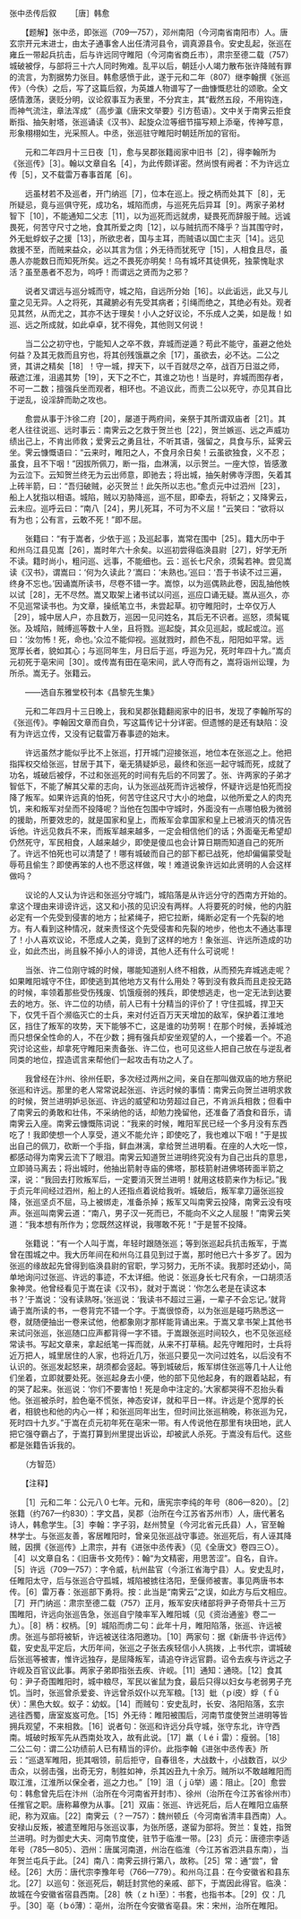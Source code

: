 张中丞传后叙
　　［唐］韩愈

　　【题解】张中丞，即张巡（709—757），邓州南阳（今河南省南阳市）人。唐玄宗开元末进士，由太子通事舍人出任清河县令，调真源县令。安史乱起，张巡在雍丘一带起兵抗击，后与许远同守睢阳（今河南省商丘市），肃宗至德二载（757）城破被俘，与部将三十六人同时殉难。乱平以后，朝廷小人竭力散布张许降贼有罪的流言，为割据势力张目。韩愈感愤于此，遂于元和二年（807）继李翰撰《张巡传》（今佚）之后，写了这篇后叙，为英雄人物谱写了一曲慷慨悲壮的颂歌。全文感情激荡，褒贬分明，议论叙事互为表里，不分宾主，其“截然五段，不用钩连，而神气流注，章法浑成”（高步瀛《唐宋文举要》引方苞语）。文中关于南霁云拒食断指、抽矢射塔，张巡诵读《汉书》、起旋众泣等细节描写颊上添毫，传神写意，形象栩栩如生，光采照人。中丞，张巡驻守睢阳时朝廷所加的官衔。　　

　　元和二年四月十三日夜［1］，愈与吴郡张籍阅家中旧书［2］，得李翰所为《张巡传》［3］。翰以文章自名［4］，为此传颇详密。然尚恨有阙者：不为许远立传［5］，又不载雷万春事首尾［6］。

　　远虽材若不及巡者，开门纳巡［7］，位本在巡上。授之柄而处其下［8］，无所疑忌，竟与巡俱守死，成功名，城陷而虏，与巡死先后异耳［9］。两家子弟材智下［10］，不能通知二父志［11］，以为巡死而远就虏，疑畏死而辞服于贼。远诚畏死，何苦守尺寸之地，食其所爱之肉［12］，以与贼抗而不降乎？当其围守时，外无蚍蜉蚁子之援［13］，所欲忠者，国与主耳，而贼语以国亡主灭［14］。远见救援不至，而贼来益众，必以其言为信；外无待而犹死守［15］，人相食且尽，虽愚人亦能数日而知死所矣。远之不畏死亦明矣！乌有城坏其徒俱死，独蒙愧耻求活？虽至愚者不忍为，呜呼！而谓远之贤而为之邪？

　　说者又谓远与巡分城而守，城之陷，自远所分始［16］。以此诟远，此又与儿童之见无异。人之将死，其藏腑必有先受其病者；引绳而绝之，其绝必有处。观者见其然，从而尤之，其亦不达于理矣！小人之好议论，不乐成人之美，如是哉！如巡、远之所成就，如此卓卓，犹不得免，其他则又何说！

　　当二公之初守也，宁能知人之卒不救，弃城而逆遁？苟此不能守，虽避之他处何益？及其无救而且穷也，将其创残饿嬴之余［17］，虽欲去，必不达。二公之贤，其讲之精矣［18］！守一城，捍天下，以千百就尽之卒，战百万日滋之师，蔽遮江淮，沮遏其势［19］，天下之不亡，其谁之功也！当是时，弃城而图存者，不可一二数；擅强兵坐而观者，相环也。不追议此，而责二公以死守，亦见其自比于逆乱，设淫辞而助之攻也。

　　愈尝从事于汴徐二府［20］，屡道于两府间，亲祭于其所谓双庙者［21］。其老人往往说巡、远时事云：南霁云之乞救于贺兰也［22］，贺兰嫉巡、远之声威功绩出己上，不肯出师救；爱霁云之勇且壮，不听其语，强留之，具食与乐，延霁云坐。霁云慷慨语曰：“云来时，睢阳之人，不食月余日矣！云虽欲独食，义不忍；虽食，且不下咽！”因拔所佩刀，断一指，血淋漓，以示贺兰。一座大惊，皆感激为云泣下。云知贺兰终无为云出师意，即驰去；将出城，抽矢射佛寺浮图，矢着其上砖半箭，曰：“吾归破贼，必灭贺兰！此矢所以志也。”愈贞元中过泗州［23］，船上人犹指以相语。城陷，贼以刃胁降巡，巡不屈，即牵去，将斩之；又降霁云，云未应。巡呼云曰：“南八［24］，男儿死耳，不可为不义屈！”云笑曰：“欲将以有为也；公有言，云敢不死！”即不屈。

　　张籍曰：“有于嵩者，少依于巡；及巡起事，嵩常在围中［25］。籍大历中于和州乌江县见嵩［26］，嵩时年六十余矣。以巡初尝得临涣县尉［27］，好学无所不读。籍时尚小，粗问巡、远事，不能细也。云：巡长七尺余，须髯若神。尝见嵩读《汉书》，谓嵩曰：‘何为久读此？’嵩曰：‘未熟也。’巡曰：‘吾于书读不过三遍，终身不忘也。’因诵嵩所读书，尽卷不错一字。嵩惊，以为巡偶熟此卷，因乱抽他帙以试［28］，无不尽然。嵩又取架上诸书试以问巡，巡应口诵无疑。嵩从巡久，亦不见巡常读书也。为文章，操纸笔立书，未尝起草。初守睢阳时，士卒仅万人［29］，城中居人户，亦且数万，巡因一见问姓名，其后无不识者。巡怒，须髯辄张。及城陷，贼缚巡等数十人坐，且将戮。巡起旋，其众见巡起，或起或泣。巡曰：‘汝勿怖！死，命也。’众泣不能仰视。巡就戮时，颜色不乱，阳阳如平常。远宽厚长者，貌如其心；与巡同年生，月日后于巡，呼巡为兄，死时年四十九。”嵩贞元初死于亳宋间［30］。或传嵩有田在亳宋间，武人夺而有之，嵩将诣州讼理，为所杀。嵩无子。张籍云。

　　——选自东雅堂校刊本《昌黎先生集》　　

　　元和二年四月十三日晚上，我和吴郡张籍翻阅家中的旧书，发现了李翰所写的《张巡传》。李翰因文章而自负，写这篇传记十分详密。但遗憾的是还有缺陷：没有为许远立传，又没有记载雷万春事迹的始末。

　　许远虽然才能似乎比不上张巡，打开城门迎接张巡，地位本在张巡之上。他把指挥权交给张巡，甘居于其下，毫无猜疑妒忌，最终和张巡一起守城而死，成就了功名，城破后被俘，不过和张巡死的时间有先后的不同罢了。张、许两家的子弟才智低下，不能了解其父辈的志向，认为张巡战死而许远被俘，怀疑许远是怕死而投降了叛军。如果许远真的怕死，何苦守住这尺寸大小的地盘，以他所爱之人的肉充饥，来和叛军对垒而不投降呢？当他在包围中守城时，外面没有一点哪怕极为微弱的援助，所要效忠的，就是国家和皇上，而叛军会拿国家和皇上已被消灭的情况告诉他。许远见救兵不来，而叛军越来越多，一定会相信他们的话；外面毫无希望却仍然死守，军民相食，人越来越少，即使是傻瓜也会计算日期而知道自己的死所了。许远不怕死也可以清楚了！哪有城破而自己的部下都已战死，他却偏偏蒙受耻辱苟且偷生？即使再笨的人也不愿这样做，唉！难道说象许远如此贤明的人会这样做吗？

　　议论的人又认为许远和张巡分守城门，城陷落是从许远分守的西南方开始的。拿这个理由来诽谤许远，这又和小孩的见识没有两样。人将要死的时候，他的内脏必定有一个先受到侵害的地方；扯紧绳子，把它拉断，绳断必定有一个先裂的地方。有人看到这种情况，就来责怪这个先受侵害和先裂的地步，他也太不通达事理了！小人喜欢议论，不愿成人之美，竟到了这样的地方！象张巡、许远所造成的功业，如此杰出，尚且躲不掉小人的诽谤，其他人还有什么可说呢！

　　当张、许二位刚守城的时候，哪能知道别人终不相救，从而预先弃城逃走呢？如果睢阳城守不住，即使逃到其他地方又有什么用处？等到没有救兵而且走投无路的时候，率领着那些受伤残废、饥饿瘦弱的残兵，即使想逃走，也一定无法到达要去的地方。张、许二位的功绩，前人已有十分精当的评价了！守住孤城，捍卫天下，仅凭千百个濒临灭亡的士兵，来对付近百万天天增加的敌军，保护着江淮地区，挡住了叛军的攻势，天下能够不亡，这是谁的功劳啊！在那个时候，丢掉城池而只想保全性命的人，不在少数；拥有强兵却安坐观望的人，一个接着一个。不追究讨论这些，却拿死守睢阳来责备张、许二位，也可见这些人把自己放在与逆乱者同类的地位，捏造谎言来帮他们一起攻击有功之人了。

　　我曾经在汴州、徐州任职，多次经过两州之间，亲自在那叫做双庙的地方祭祀张巡和许远。那里的老人常常说起张巡、许远时候的事情：南霁云向贺兰进明求救的时候，贺兰进明妒忌张巡、许远的威望和功劳超过自己，不肯派兵相救；但看中了南霁云的勇敢和壮伟，不采纳他的话，却勉力挽留他，还准备了酒食和音乐，请南霁云入座。南霁云慷慨陈词说：“我来的时候，睢阳军民已经一个多月没有东西吃了！我即使想一个人享受，道义不能允许；即使吃了，我也难以下咽！”于是拔出自己的佩刀，砍断一个手指，鲜血淋漓，拿给贺兰进明看。在座的人大吃一惊，都感动得为南霁云流下了眼泪。南霁云知道贺兰进明终究没有为自己出兵的意思，立即骑马离去；将出城时，他抽出箭射寺庙的佛塔，那枝箭射进佛塔砖面半箭之深，说：“我回去打败叛军后，一定要消灭贺兰进明！就用这枝箭来作为标记。”我于贞元年间经过泗州，船上的人还指点着说给我听。城破后，叛军拿刀逼张巡投降，张巡坚贞不屈，马上被绑走，准备杀掉；叛军又叫南霁云投降，南霁云没有吱声。张巡叫南霁云道：“南八，男子汉一死而已，不能向不义之人屈服！”南霁云笑道：“我本想有所作为；您既然这样说，我哪敢不死！”于是誓不投降。

　　张籍说：“有一个人叫于嵩，年轻时跟随张巡；等到张巡起兵抗击叛军，于嵩曾在围城之中。我大历年间在和州乌江县见到过于嵩，那时他已六十多岁了。因为张巡的缘故起先曾得到临涣县尉的官职，学习努力，无所不读。我那时还幼小，简单地询问过张巡、许远的事迹，不太详细。他说：张巡身长七尺有余，一口胡须活象神灵。他曾经看见于嵩在读《汉书》，就对于嵩说：‘你怎么老是在读这本书？’于嵩说：‘没有读熟呀。’张巡说：‘我读书不超过三遍，一辈子不会忘记。’就背诵于嵩所读的书，一卷背完不错一个字。于嵩很惊奇，以为张巡是碰巧熟悉这一卷，就随便抽出一卷来试他，他都象刚才那样能背诵出来。于嵩又拿书架上其他书来试问张巡，张巡随口应声都背得一字不错。于嵩跟张巡时间较久，也不见张巡经常读书。写起文章来，拿起纸笔一挥而就，从来不打草稿。起先守睢阳时，士兵将近万把人，城里居住的人家，也将近几万，张巡只要见一次问过姓名，以后没有不认识的。张巡发起怒来，胡须都会竖起。等到城破后，叛军绑住张巡等几十人让他们坐着，立即就要处死。张巡起身去小便，他的部下见他起身，有的跟着站起，有的哭了起来。张巡说：‘你们不要害怕！死是命中注定的。’大家都哭得不忍抬头看他。张巡被杀时，脸色毫不慌张，神态安详，就和平日一样。许远是个宽厚的长者，相貌也和他的内心一样；和张巡同年出生，但时间比张巡稍晚，称张巡为兄，死时四十九岁。”于嵩在贞元初年死在亳宋一带。有人传说他在那里有块田地，武人把它强夺霸占了，于嵩打算到州里提出诉讼，却被武人杀死。于嵩没有后代。这些都是张籍告诉我的。

　　（方智范） 

　　【注释】

　　［1］元和二年：公元八０七年。元和，唐宪宗李纯的年号（806—820）。［2］张籍（约767—约830）：字文昌，吴郡（治所在今江苏省苏州市）人，唐代著名诗人，韩愈学生。［3］李翰：字子羽，赵州赞皇（今河北省元氏县）人，官至翰林学士。与张巡友善，客居睢阳时，曾亲见张巡战守事迹。张巡死后，有人诬其降贼，因撰《张巡传》上肃宗，并有《进张中丞传表》（见《全唐文》卷四三○）。［4］以文章自名：《旧唐书·文苑传》：翰“为文精密，用思苦涩”。自名，自许。［5］许远（709—757）：字令威，杭州盐官（今浙江省海宁县）人。安史乱时，任睢阳太守，后与张巡合守孤城，城陷被掳往洛阳，至偃师被害。事见两唐书本传。［6］雷万春：张巡部下勇将。按：此当是“南霁云”之误，如此方与后文相应。［7］开门纳巡：肃宗至德二载（757）正月，叛军安庆绪部将尹子奇带兵十三万围睢阳，许远向张巡告急，张巡自宁陵率军入睢阳城（见《资治通鉴》卷二一九）。［8］柄：权柄。［9］城陷而虏二句：此年十月，睢阳陷落，张巡、许远被虏。张巡与部将被斩，许远被送往洛阳邀功。［10］两家句：据《新唐书·许远传》载，安史乱平定后，大历年间，张巡之子张去疾轻信小人挑拨，上书代宗，谓城破后张巡等被害，惟许远独存，是屈降叛军，请追夺许远官爵。诏令去疾与许远之子许岘及百官议此事。两家子弟即指张去疾、许岘。［11］通知：通晓。［12］食其句：尹子奇围睢阳时，城中粮尽，军民以雀鼠为食，最后只得以妇女与老弱男子充饥。当时，张巡曾杀爱妾、许远曾杀奴仆以充军粮。［13］蚍（ｐí皮）蜉（ｆǔ伏）：黑色大蚁。蚁子：幼蚁。［14］而贼句：安史乱时，长安、洛阳陷落，玄宗逃往西蜀，唐室岌岌可危。［15］外无待：睢阳被围后，河南节度使贺兰进明等皆拥兵观望，不来相救。［16］说者句：张巡和许远分兵守城，张守东北，许守西南。城破时叛军先从西南处攻入，故有此说。［17］羸（ｌéｉ雷）：瘦弱。［18］二公二句：谓二公功绩前人已有精当的评价。此指李翰《进张中丞传表》所云：“巡退军睢阳，扼其咽领，前后拒守，自春徂冬，大战数十，小战数百，以少击众，以弱击强，出奇无穷，制胜如神，杀其凶丑九十余万。贼所以不敢越睢阳而取江淮，江淮所以保全者，巡之力也。”［19］沮（ｊǔ举）遏：阻止。［20］愈尝句：韩愈曾先后在汴州（治所在今河南省开封市）、徐州（治所在今江苏省徐州市）任推官之职。唐称幕僚为从事。［21］双庙：张巡、许远死后，后人在睢阳立庙祭祀，称为双庙。［22］南霁云（？一757）：魏州顿丘（今河南省清丰县西南）人。安禄山反叛，被遣至睢阳与张巡议事，为张所感，遂留为部将。贺兰：复姓，指贺兰进明。时为御史大夫、河南节度使，驻节于临淮一带。［23］贞元：唐德宗李适年号（785—805）、泗州：唐属河南道，州治在临淮（今江苏省泗洪县东南），当年贺兰屯兵于此。［24］南八：南霁云排行第八，故称。［25］常：通“尝”，曾经。［26］大历：唐代宗李豫年号（766—779）。和州乌江县：在今安徽省和县东北。［27］以巡句：张巡死后，朝廷封赏他的亲戚、部下，于嵩因此得官。临涣：故城在今安徽省宿县西南。［28］帙（ｚｈì至）：书套，也指书本。［29］仅：几乎。［30］亳（ｂó薄）：亳州，治所在今安徽省亳县。宋：宋州，治所在睢阳。 


